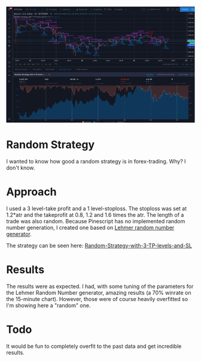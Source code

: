 ![Strategy Result](Screenshot_20200523_154048.png)
# Random Strategy
I wanted to know how good a random strategy is in forex-trading. Why? I don't know.
# Approach
I used a 3 level-take profit and a 1 level-stoploss. 
The stoploss was set at 1.2*atr and the takeprofit at 0.8, 1.2 and 1.6 times the atr. The length of a trade was also random. 
Because Pinescript has no implemented random number generation, I created one based on
[Lehmer random number generator](https://en.wikipedia.org/wiki/Lehmer_random_number_generator).

The strategy can be seen here: [Random-Strategy-with-3-TP-levels-and-SL](https://www.tradingview.com/script/lfZvb4hY-Random-Strategy-with-3-TP-levels-and-SL-Kenfus/)
# Results 
The results were as expected. I had, with some tuning of the parameters for the Lehmer Random Number generator, amazing results (a 70% winrate on the 15-minute chart).
However, those were of course heavily overfitted so I'm showing here a "random" one.

# Todo
It would be fun to completely overfit to the past data and get incredible results.
